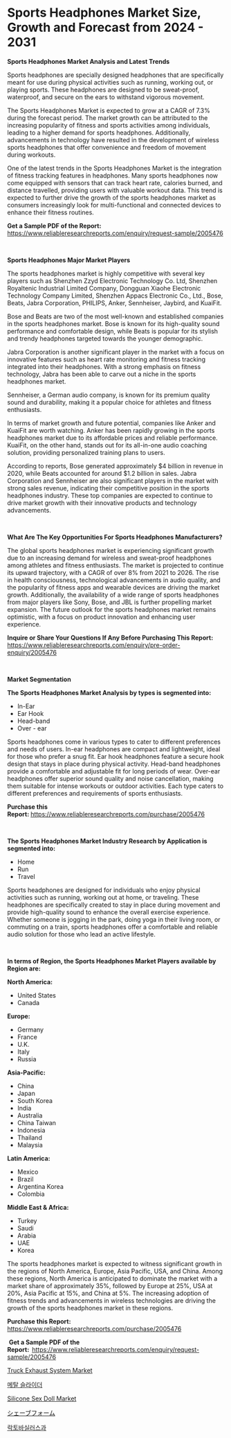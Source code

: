 <p><h1>Sports Headphones Market Size, Growth and Forecast from 2024 - 2031</h1></p><p><strong>Sports Headphones Market Analysis and Latest Trends</strong></p>
<p><p>Sports headphones are specially designed headphones that are specifically meant for use during physical activities such as running, working out, or playing sports. These headphones are designed to be sweat-proof, waterproof, and secure on the ears to withstand vigorous movement.</p><p>The Sports Headphones Market is expected to grow at a CAGR of 7.3% during the forecast period. The market growth can be attributed to the increasing popularity of fitness and sports activities among individuals, leading to a higher demand for sports headphones. Additionally, advancements in technology have resulted in the development of wireless sports headphones that offer convenience and freedom of movement during workouts.</p><p>One of the latest trends in the Sports Headphones Market is the integration of fitness tracking features in headphones. Many sports headphones now come equipped with sensors that can track heart rate, calories burned, and distance travelled, providing users with valuable workout data. This trend is expected to further drive the growth of the sports headphones market as consumers increasingly look for multi-functional and connected devices to enhance their fitness routines.</p></p>
<p><strong>Get a Sample PDF of the Report:&nbsp;</strong> <a href="https://www.reliableresearchreports.com/enquiry/request-sample/2005476">https://www.reliableresearchreports.com/enquiry/request-sample/2005476</a></p>
<p>&nbsp;</p>
<p><strong>Sports Headphones Major Market Players</strong></p>
<p><p>The sports headphones market is highly competitive with several key players such as Shenzhen Zzyd Electronic Technology Co. Ltd, Shenzhen Royaltenic Industrial Limited Company, Dongguan Xiaohe Electronic Technology Company Limited, Shenzhen Appacs Electronic Co., Ltd., Bose, Beats, Jabra Corporation, PHILIPS, Anker, Sennheiser, Jaybird, and KuaiFit.</p><p>Bose and Beats are two of the most well-known and established companies in the sports headphones market. Bose is known for its high-quality sound performance and comfortable design, while Beats is popular for its stylish and trendy headphones targeted towards the younger demographic.</p><p>Jabra Corporation is another significant player in the market with a focus on innovative features such as heart rate monitoring and fitness tracking integrated into their headphones. With a strong emphasis on fitness technology, Jabra has been able to carve out a niche in the sports headphones market.</p><p>Sennheiser, a German audio company, is known for its premium quality sound and durability, making it a popular choice for athletes and fitness enthusiasts.</p><p>In terms of market growth and future potential, companies like Anker and KuaiFit are worth watching. Anker has been rapidly growing in the sports headphones market due to its affordable prices and reliable performance. KuaiFit, on the other hand, stands out for its all-in-one audio coaching solution, providing personalized training plans to users.</p><p>According to reports, Bose generated approximately $4 billion in revenue in 2020, while Beats accounted for around $1.2 billion in sales. Jabra Corporation and Sennheiser are also significant players in the market with strong sales revenue, indicating their competitive position in the sports headphones industry. These top companies are expected to continue to drive market growth with their innovative products and technology advancements.</p></p>
<p>&nbsp;</p>
<p><strong>What Are The Key Opportunities For Sports Headphones Manufacturers?</strong></p>
<p><p>The global sports headphones market is experiencing significant growth due to an increasing demand for wireless and sweat-proof headphones among athletes and fitness enthusiasts. The market is projected to continue its upward trajectory, with a CAGR of over 8% from 2021 to 2026. The rise in health consciousness, technological advancements in audio quality, and the popularity of fitness apps and wearable devices are driving the market growth. Additionally, the availability of a wide range of sports headphones from major players like Sony, Bose, and JBL is further propelling market expansion. The future outlook for the sports headphones market remains optimistic, with a focus on product innovation and enhancing user experience.</p></p>
<p><strong>Inquire or Share Your Questions If Any Before Purchasing This Report:</strong> <a href="https://www.reliableresearchreports.com/enquiry/pre-order-enquiry/2005476">https://www.reliableresearchreports.com/enquiry/pre-order-enquiry/2005476</a></p>
<p>&nbsp;</p>
<p><strong>Market Segmentation</strong></p>
<p><strong>The Sports Headphones Market Analysis by types is segmented into:</strong></p>
<p><ul><li>In-Ear</li><li>Ear Hook</li><li>Head-band</li><li>Over - ear</li></ul></p>
<p><p>Sports headphones come in various types to cater to different preferences and needs of users. In-ear headphones are compact and lightweight, ideal for those who prefer a snug fit. Ear hook headphones feature a secure hook design that stays in place during physical activity. Head-band headphones provide a comfortable and adjustable fit for long periods of wear. Over-ear headphones offer superior sound quality and noise cancellation, making them suitable for intense workouts or outdoor activities. Each type caters to different preferences and requirements of sports enthusiasts.</p></p>
<p><strong>Purchase this Report:&nbsp;</strong><a href="https://www.reliableresearchreports.com/purchase/2005476">https://www.reliableresearchreports.com/purchase/2005476</a></p>
<p>&nbsp;</p>
<p><strong>The Sports Headphones Market Industry Research by Application is segmented into:</strong></p>
<p><ul><li>Home</li><li>Run</li><li>Travel</li></ul></p>
<p><p>Sports headphones are designed for individuals who enjoy physical activities such as running, working out at home, or traveling. These headphones are specifically created to stay in place during movement and provide high-quality sound to enhance the overall exercise experience. Whether someone is jogging in the park, doing yoga in their living room, or commuting on a train, sports headphones offer a comfortable and reliable audio solution for those who lead an active lifestyle.</p></p>
<p>&nbsp;</p>
<p><strong>In terms of Region, the Sports Headphones Market Players available by Region are:</strong></p>
<p>
    <p> <strong> North America: </strong>
        <ul>
            <li>United States</li>
            <li>Canada</li>
        </ul>
        </p> 
    <p> <strong> Europe: </strong>
        <ul>
            <li>Germany</li>
            <li>France</li>
            <li>U.K.</li>
            <li>Italy</li>
            <li>Russia</li>
        </ul>
        </p> 
    <p> <strong> Asia-Pacific: </strong>
        <ul>
            <li>China</li>
            <li>Japan</li>
            <li>South Korea</li>
            <li>India</li>
            <li>Australia</li>
            <li>China Taiwan</li>
            <li>Indonesia</li>
            <li>Thailand</li>
            <li>Malaysia</li>
        </ul>
        </p> 
    <p> <strong> Latin America: </strong>
        <ul>
            <li>Mexico</li>
            <li>Brazil</li>
            <li>Argentina Korea</li>
            <li>Colombia</li>
        </ul>
        </p> 
    <p> <strong> Middle East & Africa: </strong>
        <ul>
            <li>Turkey</li>
            <li>Saudi</li>
            <li>Arabia</li>
            <li>UAE</li>
            <li>Korea</li>
        </ul>
    </p>
    </p>
<p><p>The sports headphones market is expected to witness significant growth in the regions of North America, Europe, Asia Pacific, USA, and China. Among these regions, North America is anticipated to dominate the market with a market share of approximately 35%, followed by Europe at 25%, USA at 20%, Asia Pacific at 15%, and China at 5%. The increasing adoption of fitness trends and advancements in wireless technologies are driving the growth of the sports headphones market in these regions.</p></p>
<p><strong>Purchase this Report: </strong><a href="https://www.reliableresearchreports.com/purchase/2005476">https://www.reliableresearchreports.com/purchase/2005476</a></p>
<p>&nbsp;<strong>Get a Sample PDF of the Report:&nbsp;&nbsp;</strong><a href="https://www.reliableresearchreports.com/enquiry/request-sample/2005476">https://www.reliableresearchreports.com/enquiry/request-sample/2005476</a></p>
<p><strong></strong></p>
<p><p><a href="https://issuu.com/reportprime-2/docs/truck-exhaust-system-market-size-2030.pptx">Truck Exhaust System Market</a></p><p><a href="https://github.com/vseigx30c9a1j/Market-Research-Report-List-1/blob/main/16992959004.md">메탈 슬라이더</a></p><p><a href="https://github.com/suaretopek9/Market-Research-Report-List-2/blob/main/silicone-sex-doll-market.md">Silicone Sex Doll Market</a></p><p><a href="https://github.com/EthanMorar2011/Market-Research-Report-List-1/blob/main/62898859694.md">シェーブフォーム</a></p><p><a href="https://github.com/WilburKihn5676/Market-Research-Report-List-1/blob/main/45953429005.md">락토바실러스과</a></p></p>
